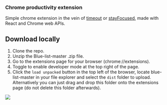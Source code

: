 ### Chrome productivity extension
Simple chrome extension in the vein of [timeout](https://chrome.google.com/webstore/detail/time-out-page-blocker/hoeinipdpcnbifnmdkfbgmpaccbjpinl?hl=en-GB) or [stayFocused](https://chrome.google.com/webstore/detail/stayfocusd-block-distract/laankejkbhbdhmipfmgcngdelahlfoji), made with React and Chrome web APIs.

## Download locally
1. Clone the repo.
2. Unzip the Blue-list-master .zip file.
3. Go to the extensions page for your browser (chrome://extensions).
4. Toggle to enable developer mode at the top right of the page.
5. Click the ```load unpacked``` button in the top left of the browser, locate blue-list-master in your
file explorer and select the ```dist``` folder to upload. Alternatively you can just drag and drop this folder
onto the extensions page (do not delete this folder afterwards).

<img src="https://imgur.com/llm0dW8.gif">

